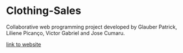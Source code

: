# Clothing-Sales

Collaborative web programming project developed by Glauber Patrick, Liliene Picanço, Victor Gabriel and Jose Cumaru.

[link to website](https://josecumaru.github.io/Clothing-Sales/)
